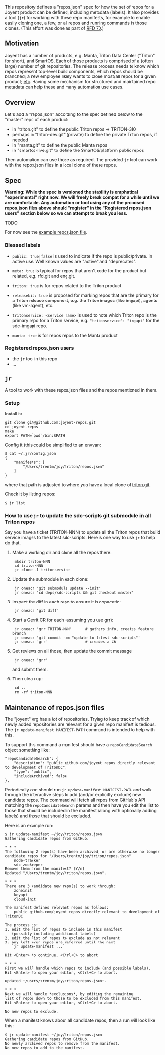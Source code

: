 This repository defines a "repos.json" spec for how the set of repos for a
Joyent product can be defined, including metadata (labels). It also provides a
tool (`jr`) for working with these repo manifests, for example to enable easily
cloning one, a few, or all repos and running commands in those clones.
(This effort was done as part of [RFD
70](https://github.com/joyent/rfd/blob/master/rfd/0070/README.md).)


## Motivation

Joyent has a number of products, e.g. Manta, Triton Data Center ("Triton" for
short), and SmartOS. Each of those products is comprised of a (often large)
number of git repositories. The release process needs to know which repos
represent top-level build components, which repos should be branched; a new
employee likely wants to clone most/all repos for a given product;
[etc](https://github.com/joyent/rfd/blob/master/rfd/0070/README.md#use-cases-for-metadata).
Having some mechanism for structured and maintained repo metadata can help these
and many automation use cases.


## Overview

Let's add a "repos.json" according to the spec defined below to the "master"
repo of each product:

- in "triton.git" to define the public Triton repos -> TRITON-310
- perhaps in "triton-dev.git" (private) to define the private Triton repos, if
  needed
- in "manta.git" to define the public Manta repos
- in "smartos-live.git" to define the SmartOS/platform public repos

Then automation can use those as required. The provided `jr` tool can work
with the repos.json files in a local clone of these repos.


## Spec

**Warning: While the spec is versioned the stability is emphatical
"experimental" right now. We will freely break compat for a while until we are
comfortable. Any automation or tool using any of the proposed repos.json files
above should "register" in the "Registered repos.json users" section below so
we can attempt to break you less.**

TODO

For now see the [example repos.json file](./examples/sample-repos.json).

### Blessed labels

- `public: true|false` is used to indicate if the repo is public/private.
  in active use. Well known values are "active" and "deprecated".
- `meta: true` is typical for repos that aren't code for the product but
  related, e.g. rfd.git and eng.git.

- `triton: true` is for repos related to the Triton product
- `releasebit: true` is proposed for marking repos that are the primary
  for a Triton release component, e.g. the Triton images (like imgapi),
  agents (like vm-agent), etc.
- `tritonservice: <service name>` is used to note which Triton repo is the
  primary repo for a Triton service, e.g. `"tritonservice": "imgapi"` for
  the sdc-imgapi repo.

- `manta: true` is for repos repos to the Manta product


### Registered repos.json users

- the `jr` tool in this repo
- ...


## `jr`

A tool to work with these repos.json files and the repos mentioned in them.

### Setup

Install it:

    git clone git@github.com:joyent-repos.git
    cd joyent-repos
    make
    export PATH=`pwd`/bin:$PATH

Config it (this could be simplified to an envvar):

    $ cat ~/.jr/config.json
    {
        "manifests": [
            "/Users/trentm/joy/triton/repos.json"
        ]
    }

where that path is adjusted to where *you* have a local clone of
[triton.git](https://github.com/joyent/triton).

Check it by listing repos:

    $ jr list

### How to use `jr` to update the sdc-scripts git submodule in all Triton repos

Say you have a ticket (TRITON-NNN) to update all the Triton repos that build
service images to the latest sdc-scripts. Here is one way to use `jr` to
help do that.

1. Make a working dir and clone all the repos there:

        mkdir triton-NNN
        cd triton-NNN
        jr clone -l tritonservice

2. Update the submodule in each clone:

        jr oneach 'git submodule update --init'
        jr oneach 'cd deps/sdc-scripts && git checkout master'

3. Inspect the diff in each repo to ensure it is copacetic:

        jr oneach 'git diff'

4. Start a Gerrit CR for each (assuming you use [grr](https://github.com/joyent/grr)):

        jr oneach 'grr TRITON-NNN'      # gathers info, creates feature branch
        jr oneach 'git commit -am "update to latest sdc-scripts"'
        jr oneach 'grr'                 # creates a CR

5. Get reviews on all those, then update the commit message:

        jr oneach 'grr'

    and submit them.

6. Then clean up:

        cd ..
        rm -rf triton-NNN


## Maintenance of repos.json files

The "joyent" org has a *lot* of repositories. Trying to keep track of which
newly added repositories are relevant for a given repo manifest is tedious.
The `jr update-manifest MANIFEST-PATH` command is intended to help with this.

To support this command a manifest should have a `repoCandidateSearch` object
something like:

    "repoCandidateSearch": {
        "description": "public github.com/joyent repos directly relevant to development of TritonDC",
        "type": "public",
        "includeArchived": false
    },

Periodically one should run `jr update-manifest MANIFEST-PATH` and walk through
the interactive steps to add (and/or explicitly exclude) new candidate repos.
The command will fetch all repos from GitHub's API matching the
`repoCandidateSearch` params and then have you edit the list to those that
should be included in the manifest (along with optionally adding labels) and
those that should be excluded.

Here is an example run:

```
$ jr update-manifest ~/joy/triton/repos.json
Gathering candidate repos from GitHub.

* * *
The following 2 repo(s) have been archived, or are otherwise no longer
candidate repos for "/Users/trentm/joy/triton/repos.json":
    node-tracker
    sdc-zookeeper
Remove them from the manifest? [Y/n]
Updated "/Users/trentm/joy/triton/repos.json".

* * *
There are 3 candidate new repo(s) to work through:
    zoneinit
    keyapi
    cloud-init

The manifest defines relevant repos as follows:
    public github.com/joyent repos directly relevant to development of TritonDC

The process is:
1. edit the list of repos to include in this manifest
   (possibly including additional labels)
2. edit the list of repos to exclude as not relevant
3. any left over repos are deferred until the next
   `jr update-manifest ...`

Hit <Enter> to continue, <Ctrl+C> to abort.

* * *
First we will handle which repos to include (and possible labels).
Hit <Enter> to open your editor, <Ctrl+C> to abort.

Updated "/Users/trentm/joy/triton/repos.json".

* * *
Next we will handle *exclusions*, by editing the remaining
list of repos down to those to be excluded from this manifest.
Hit <Enter> to open your editor, <Ctrl+C> to abort.

No new repos to exclude.
```

When a manifest knows about all candidate repos, then a run will look like this:

```
$ jr update-manifest ~/joy/triton/repos.json
Gathering candidate repos from GitHub.
No newly archived repos to remove from the manifest.
No new repos to add to the manifest.
```
